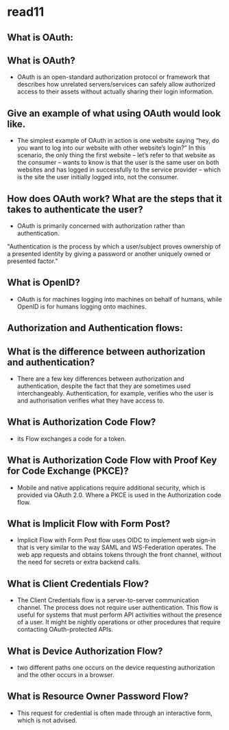 # read11

## What is OAuth:


## What is OAuth?

+ OAuth is an open-standard authorization protocol or framework that describes how unrelated servers/services can safely allow authorized access to their assets without actually sharing their login information.

## Give an example of what using OAuth would look like.

+ The simplest example of OAuth in action is one website saying “hey, do you want to log into our website with other website’s login?” In this scenario, the only thing the first website – let’s refer to that website as the consumer – wants to know is that the user is the same user on both websites and has logged in successfully to the service provider – which is the site the user initially logged into, not the consumer.

## How does OAuth work? What are the steps that it takes to authenticate the user?

+ OAuth is primarily concerned with authorization rather than authentication.

"Authentication is the process by which a user/subject proves ownership of a presented identity by giving a password or another uniquely owned or presented factor."

## What is OpenID?


+ OAuth is for machines logging into machines on behalf of humans, while OpenID is for humans logging onto machines.

## Authorization and Authentication flows:


## What is the difference between authorization and authentication?

+ There are a few key differences between authorization and authentication, despite the fact that they are sometimes used interchangeably. Authentication, for example, verifies who the user is and authorisation verifies what they have access to.

## What is Authorization Code Flow?

+ its Flow exchanges a code for a token.

## What is Authorization Code Flow with Proof Key for Code Exchange (PKCE)?

+ Mobile and native applications require additional security, which is provided via OAuth 2.0. Where a PKCE is used in the Authorization code flow.

## What is Implicit Flow with Form Post?

+ Implicit Flow with Form Post flow uses OIDC to implement web sign-in that is very similar to the way SAML and WS-Federation operates. The web app requests and obtains tokens through the front channel, without the need for secrets or extra backend calls.

## What is Client Credentials Flow?

+ The Client Credentials flow is a server-to-server communication channel. The process does not require user authentication. This flow is useful for systems that must perform API activities without the presence of a user. It might be nightly operations or other procedures that require contacting OAuth-protected APIs.

## What is Device Authorization Flow?

+ two different paths one occurs on the device requesting authorization and the other occurs in a browser.

## What is Resource Owner Password Flow?

+ This request for credential is often made through an interactive form, which is not advised.
